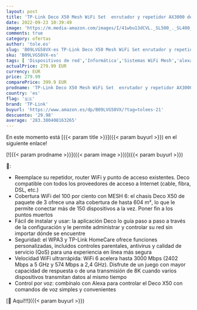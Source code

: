 ```yaml
---
layout: post
title: 'TP-Link Deco X50 Mesh WiFi Set  enrutador y repetidor AX3000 de doble banda  alcance de hasta 604 m²  WPA3  ideal para casas grandes  compatible con Amazon Alexa  9 puertos Gigabit   blanco'
date: 2022-09-23 10:39:49
image: 'https://m.media-amazon.com/images/I/41wbu13dCVL._SL500_._SL400_.jpg'
comments: true
category: ofertas
author: 'tole.es'
slug: 'B09LVG58VX-es TP-Link Deco X50 Mesh WiFi Set enrutador y repetidor...'
sku: 'B09LVG58VX-es'
tags: [ 'Dispositivos de red','Informática','Sistemas WiFi Mesh','alexa','tp-link','🇪🇸', ]
actualPrice: 279.99 EUR
currency: EUR
price: 279.99
comparePrice: 399.9 EUR
prodname: 'TP-Link Deco X50 Mesh WiFi Set  enrutador y repetidor AX3000 de doble banda  alcance de hasta 604 m²  WPA3  ideal para casas grandes  compatible con Amazon Alexa  9 puertos Gigabit   blanco'
country: 'es'
flag: '🇪🇸'
brand: 'TP-Link'
buyurl: 'https://www.amazon.es/dp/B09LVG58VX/?tag=tolees-21'
descuento: '29.98'
average: '283.380408163265'
---
```


En este momento está [{{< param title >}}]({{< param buyurl >}}) en el siguiente enlace!

[![{{< param prodname >}}]({{< param image >}})]({{< param buyurl >}})

🔎:

- Reemplace su repetidor, router WiFi y punto de acceso existentes. Deco compatible con todos los proveedores de acceso a Internet (cable, fibra, DSL, etc.)
- Cobertura WiFi del 100 por ciento con MESH 6: el chasis Deco X50 de paquete de 3 ofrece una alta cobertura de hasta 604 m², lo que le permite conectar más de 150 dispositivos a la vez. Poner fin a los puntos muertos
- Fácil de instalar y usar: la aplicación Deco lo guía paso a paso a través de la configuración y le permite administrar y controlar su red sin importar dónde se encuentre
- Seguridad: el WPA3 y TP-Link HomeCare ofrece funciones personalizadas, incluidos controles parentales, antivirus y calidad de servicio (QoS) para una experiencia en línea más segura
- Velocidad WiFi ultrarrápida: WiFi 6 acelera hasta 3000 Mbps (2402 Mbps a 5 GHz y 574 Mbps a 2,4 GHz). Disfrute de un juego con mayor capacidad de respuesta o de una transmisión de 8K cuando varios dispositivos transmitan datos al mismo tiempo
- Control por voz: combínalo con Alexa para controlar el Deco X50 con comandos de voz simples y convenientes

[🛒 Aquí!!!]({{< param buyurl >}})
